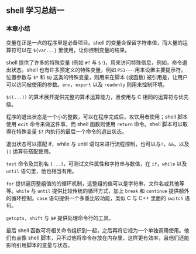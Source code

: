 ## shell 学习总结一

### 本章小结

变量在正是一点的程序里是必备项目。shell 的变量会保留字符串值，而大量的运算符可以在 `${var...}` 里使用，让你控制变量的结果。
 
shell 提供了许多的特殊变量 (例如 `#?` 与 `$!`)，用来访问特殊信息，例如，命令退出状态。shell 也有许多预定义的特殊变量，例如 `PS1`----用来设置主要提示符。位置参数与 `$*` 和 `$@` 这类的特殊变量，则用来在脚本 (或函数) 被引用是，让用户可以访问被使用的参数。`env`，`export` 以及 `readonly` 则用来控制环境。
 
`$((...))` 的算术展开提供完整的算术运算能力，且使用与 C 相同的运算符与优先级。
 
程序的退出状态是一个小的整数，可以在程序完成后，攻饮用者使用；shell 脚本使用 `exit` 命令来做这件事，而 shell 函数则使用 `return` 命令。shell 脚本可以取得在特殊变量 `$?` 内执行的最后一个命令的退出状态。
 
退出状态可以搭配 if，while 与 until 语句来进行流程控制，也可以与`!`，`&&`，以及 `||` 运算符搭配使用。
 
`test` 命令及其别名 `[...]`，可测试文件属性和字符串与数值，在 `if`，`while` 以及 `until` 语句里，他也相当有用。
 
`for` 提供遍历整组值的的循环机制，这整组的值可以是字符串，文件名或其他等等。`while` 与 `until` 提供比较传统的循环方式，加上 `break` 和 `continue` 提供额外的循环控制。`case` 语句提供一个多重比较功能，类似 C 与 C++ 里面的 `switch` 语句。

`getopts`，`shift` 与 `$#` 提供处理命令行的工具。
 
最后 shell 函数可将相关命令组织到一起，之后再将它视为一个单独调用使用。他们有点像 shell 脚本，只不过他将命令存放在内存里，这样更有效率，且他们还能影响引用脚本的变量与状态。